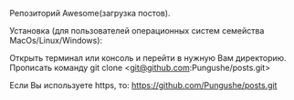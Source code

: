 Репозиторий Awesome(загрузка постов).

Установка (для пользователей операционных систем семейства MacOs/Linux/Windows):

Открыть терминал или консоль и перейти в нужную Вам директорию. Прописать команду git clone <git@github.com:Pungushe/posts.git>

Если Вы используете https, то: <https://github.com/Pungushe/posts.git>
